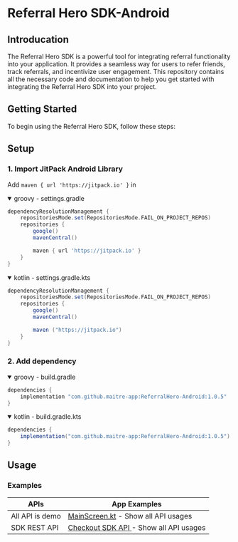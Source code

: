 Referral Hero SDK-Android
==================
## Introducation

The Referral Hero SDK is a powerful tool for integrating referral functionality into your application. It provides a seamless way for users to refer friends, track referrals, and incentivize user engagement. This repository contains all the necessary code and documentation to help you get started with integrating the Referral Hero SDK into your project.

## Getting Started

To begin using the Referral Hero SDK, follow these steps:

## Setup
### 1. Import JitPack Android Library
Add `maven { url 'https://jitpack.io' }` in
<details open>
  <summary>groovy - settings.gradle</summary>

```gradle
dependencyResolutionManagement {
    repositoriesMode.set(RepositoriesMode.FAIL_ON_PROJECT_REPOS)
    repositories {
        google()
        mavenCentral()

        maven { url 'https://jitpack.io' }
    }
}
```
</details>

<details open>
  <summary>kotlin - settings.gradle.kts</summary>

```gradle
dependencyResolutionManagement {
    repositoriesMode.set(RepositoriesMode.FAIL_ON_PROJECT_REPOS)
    repositories {
        google()
        mavenCentral()

        maven ("https://jitpack.io")
    }
}
```
</details>

### 2. Add dependency
<details open>
  <summary>groovy - build.gradle</summary>

```gradle
dependencies {
    implementation "com.github.maitre-app:ReferralHero-Android:1.0.5"
}
```
</details>
<details open>
  <summary>kotlin - build.gradle.kts</summary>

```gradle
dependencies {
    implementation("com.github.maitre-app:ReferralHero-Android:1.0.5")
}
```
</details>

## Usage

### Examples
| APIs | App Examples |
| --- | --- |
| All API is demo | [MainScreen.kt](https://github.com/maitre-app/ReferralHero-Android/blob/master/app/src/main/java/com/example/referralsdk/MainActivity.kt) - Show all API usages|
| SDK REST API  | [Checkout SDK  API ](https://support.referralhero.com/integrate/rest-api) - Show all API usages|

